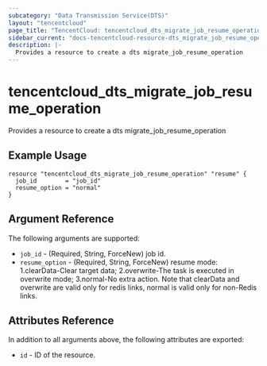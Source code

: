 ```yaml
---
subcategory: "Data Transmission Service(DTS)"
layout: "tencentcloud"
page_title: "TencentCloud: tencentcloud_dts_migrate_job_resume_operation"
sidebar_current: "docs-tencentcloud-resource-dts_migrate_job_resume_operation"
description: |-
  Provides a resource to create a dts migrate_job_resume_operation
---
```


# tencentcloud_dts_migrate_job_resume_operation

Provides a resource to create a dts migrate_job_resume_operation

## Example Usage

```hcl
resource "tencentcloud_dts_migrate_job_resume_operation" "resume" {
  job_id        = "job_id"
  resume_option = "normal"
}
```

## Argument Reference

The following arguments are supported:

* `job_id` - (Required, String, ForceNew) job id.
* `resume_option` - (Required, String, ForceNew) resume mode: 1.clearData-Clear target data; 2.overwrite-The task is executed in overwrite mode; 3.normal-No extra action. Note that clearData and overwrite are valid only for redis links, normal is valid only for non-Redis links.

## Attributes Reference

In addition to all arguments above, the following attributes are exported:

* `id` - ID of the resource.



